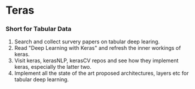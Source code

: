 # Teras
### Short for Tabular Data

1. Search and collect survery papers on tabular deep learing.
2. Read "Deep Learning with Keras" and refresh the inner workings of keras.
3. Visit keras, kerasNLP, kerasCV repos and see how they implement keras, especially the latter two.
4. Implement all the state of the art proposed architectures, layers etc for tabular deep learning.